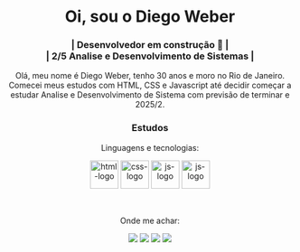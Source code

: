 <h1 align="center">Oi, sou o Diego Weber</h1>
<h3 align="center">| Desenvolvedor em construção 🚧 | <br> | 2/5 Analise e Desenvolvimento de Sistemas |</h3>

<p align="center">
Olá, meu nome é Diego Weber, tenho 30 anos e moro no Rio de Janeiro. Comecei meus estudos com HTML, CSS e Javascript até decidir começar a estudar Analise e Desenvolvimento de Sistema com previsão de terminar e 2025/2.
</p>

<div align="center">
<h3>Estudos</h3>
<p align="center">Linguagens e tecnologias:</p>
<img align="center" alt="html-logo" height="50" width="50" src="https://cdn.jsdelivr.net/gh/devicons/devicon/icons/html5/html5-plain.svg">
<img align="center" alt="css-logo" height="50" width="50" src="https://cdn.jsdelivr.net/gh/devicons/devicon/icons/css3/css3-plain.svg">
<img align="center" alt="js-logo" height="50" width="50" src="https://cdn.jsdelivr.net/gh/devicons/devicon/icons/javascript/javascript-original.svg">
  <img align="center" alt="js-logo" height="50" width="50" src="https://cdn.jsdelivr.net/gh/devicons/devicon@latest/icons/java/java-original.svg">
</div>

<br>
<br>

<div align="center"> 
<p>Onde me achar:</p>
  <a href="https://instagram.com/diegofweber" target="_blank"><img src="https://img.shields.io/badge/Instagram-E4405F?style=for-the-badge&logo=instagram&logoColor=white" target="_blank"></a>
 	<a href="https://www.twitch.tv/diegoweb3r" target="_blank"><img src="https://img.shields.io/badge/Twitch-9146FF?style=for-the-badge&logo=twitch&logoColor=white" target="_blank"></a>
  <a href="https://br.linkedin.com/in/diego-weber-474a5aa6" target="_blank"><img src="https://img.shields.io/badge/-LinkedIn-%230077B5?style=for-the-badge&logo=linkedin&logoColor=white" target="_blank"></a> 
  <a href="https://www.tiktok.com/@diegoweber22?_t=8ZHHf7Dfz6s&_r=1" target="_blank"><img src="https://img.shields.io/badge/TikTok-000000?style=for-the-badge&logo=tiktok&logoColor=white" target="_blank"></a> 
  
</div>

